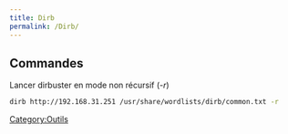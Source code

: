 ```yaml
---
title: Dirb
permalink: /Dirb/
---
```


Commandes
---------

Lancer dirbuster en mode non récursif (*-r*)

``` bash
dirb http://192.168.31.251 /usr/share/wordlists/dirb/common.txt -r
```

[Category:Outils](/Category:Outils "wikilink")